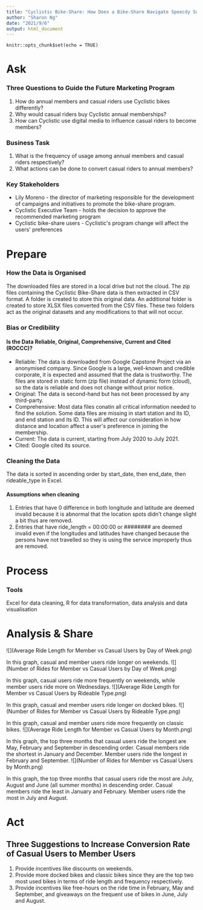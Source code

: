 ```yaml
---
title: "Cyclistic Bike-Share: How Does a Bike-Share Navigate Speecdy Success?"
author: "Sharon Ng"
date: "2021/9/6"
output: html_document
---
```


```{r setup, include=FALSE}
knitr::opts_chunk$set(echo = TRUE)
```

# Ask
### Three Questions to Guide the Future Marketing Program
1. How do annual members and casual riders use Cyclistic bikes differently?
2. Why would casual riders buy Cyclistic annual memberships?
3. How can Cyclistic use digital media to influence casual riders to become members?

### Business Task
1. What is the frequency of usage among annual members and casual riders respectively?  
2. What actions can be done to convert casual riders to annual members?

### Key Stakeholders
- Lily Moreno - the director of marketing responsible for the development of campaigns and initiatives to promote the bike-share program.  
- Cyclistic Executive Team - holds the decision to approve the recommended marketing program  
- Cyclistic bike-share users - Cyclistic's program change will affect the users' preferences

# Prepare
### How the Data is Organised
The downloaded files are stored in a local drive but not the cloud. The zip files containing the Cyclistic Bike-Share data is then extracted in CSV format. A folder is created to store this original data. An additional folder is created to store XLSX files converted from the CSV files. These two folders act as the original datasets and any modifications to that will not occur.  

### Bias or Credibility
#### Is the Data Reliable, Original, Comprehensive, Current and Cited (ROCCC)?
- Reliable: The data is downloaded from Google Capstone Project via an anonymised company. Since Google is a large, well-known and credible corporate, it is expected and assumed that the data is trustworthy. The files are stored in static form (zip file) instead of dynamic form (cloud), so the data is reliable and does not change without prior notice.
- Original: The data is second-hand but has not been processed by any third-party.
- Comprehensive: Most data files conatin all critical information needed to find the solution. Some data files are missing in start station and its ID, and end station and its ID. This will affect our consideration in how distance and location affect a user's preference in joining the membership.
- Current: The data is current, starting from July 2020 to July 2021.
- Cited: Google cited its source.

### Cleaning the Data
The data is sorted in ascending order by start_date, then end_date, then rideable_type in Excel.

#### Assumptions when cleaning
1. Entries that have 0 difference in both longitude and latitude are deemed invalid because it is abnormal that the location spots didn’t change slight a bit thus are removed.
2. Entries that have ride_length = 00:00:00 or ######## are deemed invalid even if the longitudes and latitudes have changed because the persons have not travelled so they is using the service improperly thus are removed.

# Process
### Tools
Excel for data cleaning, R for data transformation, data analysis and data visualisation

# Analysis & Share
![](Average Ride Length for Member vs Casual Users by Day of Week.png)
  
  In this graph, casual and member users ride longer on weekends.
![](Number of Rides for Member vs Casual Users by Day of Week.png)
  
  In this graph, casual users ride more frequently on weekends, while member users ride more on Wednesdays.
![](Average Ride Length for Member vs Casual Users by Rideable Type.png)
  
  In this graph, casual and member users ride longer on docked bikes.
![](Number of Rides for Member vs Casual Users by Rideable Type.png)
  
  In this graph, casual and member users ride more frequently on classic bikes.
![](Average Ride Length for Member vs Casual Users by Month.png)
  
  In this graph, the top three months that casual users ride the longest are May, February and September in descending order. Casual members ride the shortest in January and December. Member users ride the longest in February and September.
![](Number of Rides for Member vs Casual Users by Month.png)
  
  In this graph, the top three months that casual users ride the most  are July, August and June (all summer months) in descending order. Casual members ride the least in January and February. Member users ride the most in July and August.

# Act
## Three Suggestions to Increase Conversion Rate of Casual Users to Member Users
1. Provide incentives like discounts on weekends.
2. Provide more docked bikes and classic bikes since they are the top two most used bikes in terms of ride length and frequency respectively.
3. Provide incentives like free-hours on the ride time in February, May and September, and giveaways on the frequent use of bikes in June, July and August.
